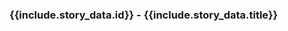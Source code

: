 <!-- {{include.story_index}}
{{include.story_data | jsonify}}
 -->

### {{include.story_data.id}} - {{include.story_data.title}}

<div id="sample-score-chart-{{include.story_index}}"></div>

<!-- TODO async data loading -->
<script type="text/javascript">
  const spec{{include.story_index}} = {
    "$schema": "https://vega.github.io/schema/vega-lite/v5.json",
    description: "track-hacker-news.com",
    width: 400,
    height: 200,
    padding: 5,

    // TODO full date time and tilt?
    encoding: {
      x: {
        field: "tracked_at", type: "temporal", title: "time"
      },
    },

    layer: [
      {
        data: {
          name: "scorestamps",
          values: {{ include.story_data.scorestamps | jsonify }}
        },
        transform: [
          { calculate: "'score'", as: "layer" }
        ],
        mark: "line",
        encoding: {
          y: {
            field: "score",
            type: "quantitative",
            title: "score & comments count",
          },
          color: { field: "layer", type: "nominal", scheme: "category10" },
          tooltip: [
            { field: "score", type: "quantitative", title: "score" },
          ]
        }
      },
      {
        data: {
          name: "comments_count_stamps",
          values: {{ include.story_data.descendants_count_stamps | jsonify }}
        },
        transform: [
          { calculate: "'comments'", as: "layer" }
        ],
        mark: "line",
        encoding: {
          y: {
            field: "count",
            type: "quantitative",
            title: "",
            axis: {
              orient: "left",
            },
          },
          color: { field: "layer", type: "nominal", scheme: "category10" },
          tooltip: [
            { field: "count", type: "quantitative", title: "comments" },
          ]
        }
      },
      {
        data: {
          name: "rankstamps",
          values: {{ include.story_data.rankstamps | jsonify }}
        },
        transform: [
          { calculate: "'ranks'", as: "layer" }
        ],
        mark: {
          type: "line",
          point: true,
        },
        encoding: {
          y: {
            field: "rank",
            type: "quantitative",
            scale: {
              reverse: true,
              // domainMin: 1,
            },
            tickMinStep: 1
          },
          color: { field: "layer", type: "nominal", scheme: "category10" },
          tooltip: [
            { field: "rank", type: "quantitative", title: "rank" },
          ]
        },
        resolve: {
          scale: {
            y: "independent"
          },
          axis: {
            y: "right",
          }
        }
      },
    ],
  }

  vegaEmbed('#sample-score-chart-{{include.story_index}}', spec{{include.story_index}}).then(function(result) {
    // Access the Vega view instance (https://vega.github.io/vega/docs/api/view/) as result.view
  }).catch(console.error);

  console.log("chart{{include.story_index}}", spec{{include.story_index}})
  console.log({{include.story_data | jsonify }})
</script>
